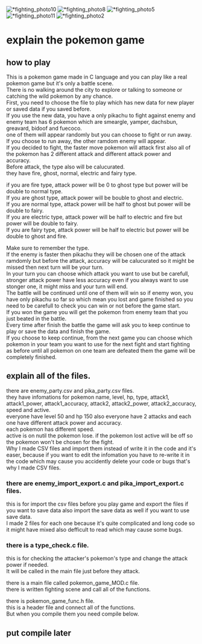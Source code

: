 
![*fighting_photo10](https://github.com/user-attachments/assets/e43ea4f5-5252-43b5-b9e5-4c6aa15a5713)
![*fighting_photo8](https://github.com/user-attachments/assets/2105bfe6-7549-4297-826c-b594f660f1d5)
![*fighting_photo5](https://github.com/user-attachments/assets/3c6f8e1e-39fe-4da6-be25-f7d813babcad)
![*fighting_photo11](https://github.com/user-attachments/assets/e93af976-905b-4b27-bbf9-ce775bfc3c55)
![*fighting_photo2](https://github.com/user-attachments/assets/4418f88d-ce27-4faf-ae32-6e8dd3a116a5)
# explain the pokemon game  
## how to play  
This is a pokemon game made in C language and you can play like a real pokemon game but it's only a battle scene.  
There is no walking around the city to explore or talking to someone or catching the wild pokemon by any chance.  
First, you need to choose the file to play which has new data for new player or saved data if you saved before.  
If you use the new data, you have a only pikachu to fight against enemy and enemy team has 6 pokemon which are smeargle, yamper, dachsbun, greavard, bidoof and fuecoco.  
one of them will appear randomly but you can choose to fight or run away.  
If you choose to run away, the other ramdom enemy will appear.  
If you decided to fight, the faster move pokemon will attack first also all of the pokemon has 2 different attack and different attack power and accuracy.  
Before attack, the type also will be calucurated.  
they have fire, ghost, normal, electric and fairy type.  
  
if you are fire type, attack power will be 0 to ghost type but power will be double to normal type.  
If you are ghost type, attack power will be bouble to ghost and electric.  
If you are normal type, attack power will be half to ghost but power will be double to fairy.  
If you are electric type, attack power will be half to electric and fire but power will be double to fairy.  
If you are fairy type, attack power will be half to electric but power will be double to ghost and fire.  
  
Make sure to remember the type.  
If the enemy is faster then pikachu they will be chosen one of the attack ramdomly but before the attack, accuracy will be calucurated so it might be missed then next turn will be your turn.  
In your turn you can choose which attack you want to use but be carefull, stronger attack power have less accuracy even if you always want to use stonger one, it might miss and your turn will end.  
The battle will be continued until one of them will win so if enemy won, you have only pikachu so far so which mean you lost and game finished so you need to be carefull to check you can win or not before the game start.  
If you won the game you will get the pokemon from enemy team that you just beated in the battle.  
Every time after finish the battle the game will ask you to keep continue to play or save the data and finish the game.  
If you choose to keep continue, from the next game you can choose which pokemon in your team you want to use for the next fight and start fighting as before until all pokemon on one team are defeated them the game will be completely finished.  

## explain all of the files.  
there are enemy_party.csv and pika_party.csv files.  
they have infomations for pokemon name, level, hp, type, attack1, attack1_power, attack1_accuracy, attack2, attack2_power, attack2_accuracy, speed and active.  
everyone have level 50 and hp 150 also everyone have 2 attacks and each one have different attack power and accuracy.  
each pokemon has different speed.  
active is on nutil the pokemon lose. if the pokemon lost active will be off so the pokemon won't be chosen for the fight.  
Why I made CSV files and import them instead of write it in the code and it's easer, because if you want to edit the infomation you have to re-write it in the code which may cause you accidently delete your code or bugs that's why I made CSV files.  

### there are enemy_import_export.c and pika_import_export.c files.  
this is for import the csv files before you play game and export the files if you want to save data also import the save data as well if you want to use save data.  
I made 2 files for each one because it's quite complicated and long code so it might have mixed also defficult to read which may cause some bugs.  

### there is a type_check.c file.  
this is for checking the attacker's pokemon's type and change the attack power if needed.  
It will be called in the main file just before they attack.  
  
there is a main file called pokemon_game_MOD.c file.  
there is written fighting scene and call all of the functions.  
  
there is pokemon_game_func.h file.  
this is a header file and connect all of the functions.  
But when you compile them you need compile below.  
## put compile later
